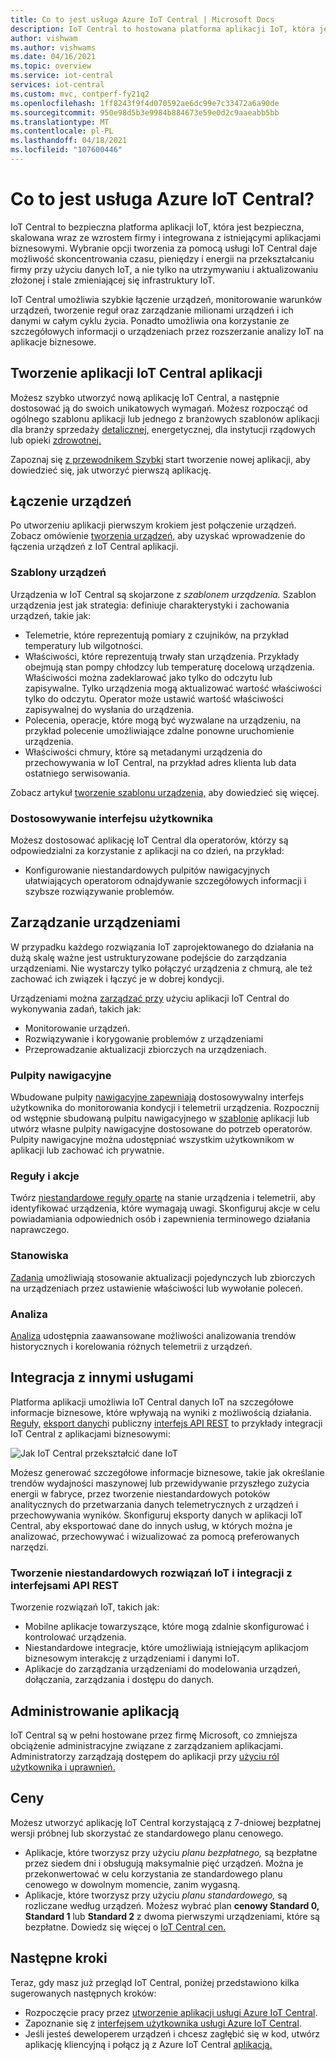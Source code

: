 ```yaml
---
title: Co to jest usługa Azure IoT Central | Microsoft Docs
description: IoT Central to hostowana platforma aplikacji IoT, która jest bezpieczna, skalowana wraz ze wzrostem firmy i integrowana z istniejącymi aplikacjami biznesowymi. Ten artykuł zawiera omówienie funkcji usługi Azure IoT Central.
author: vishwam
ms.author: vishwams
ms.date: 04/16/2021
ms.topic: overview
ms.service: iot-central
services: iot-central
ms.custom: mvc, contperf-fy21q2
ms.openlocfilehash: 1ff8243f9f4d070592ae6dc99e7c33472a6a90de
ms.sourcegitcommit: 950e98d5b3e9984b884673e59e0d2c9aaeabb5bb
ms.translationtype: MT
ms.contentlocale: pl-PL
ms.lasthandoff: 04/18/2021
ms.locfileid: "107600446"
---
```

# <a name="what-is-azure-iot-central"></a>Co to jest usługa Azure IoT Central?

IoT Central to bezpieczna platforma aplikacji IoT, która jest bezpieczna, skalowana wraz ze wzrostem firmy i integrowana z istniejącymi aplikacjami biznesowymi. Wybranie opcji tworzenia za pomocą usługi IoT Central daje możliwość skoncentrowania czasu, pieniędzy i energii na przekształcaniu firmy przy użyciu danych IoT, a nie tylko na utrzymywaniu i aktualizowaniu złożonej i stale zmieniającej się infrastruktury IoT.

IoT Central umożliwia szybkie łączenie urządzeń, monitorowanie warunków urządzeń, tworzenie reguł oraz zarządzanie milionami urządzeń i ich danymi w całym cyklu życia. Ponadto umożliwia ona korzystanie ze szczegółowych informacji o urządzeniach przez rozszerzanie analizy IoT na aplikacje biznesowe.

## <a name="create-your-iot-central-application"></a>Tworzenie aplikacji IoT Central aplikacji

Możesz szybko utworzyć nową aplikację IoT Central, a następnie dostosować ją do swoich unikatowych wymagań. Możesz rozpocząć od  ogólnego szablonu aplikacji lub jednego z branżowych szablonów aplikacji dla branży sprzedaży [detalicznej,](../retail/overview-iot-central-retail.md) [](../energy/overview-iot-central-energy.md)energetycznej, dla instytucji rządowych lub opieki [zdrowotnej.](../healthcare/overview-iot-central-healthcare.md) [](../government/overview-iot-central-government.md)

Zapoznaj się [z przewodnikem Szybki](quick-deploy-iot-central.md) start tworzenie nowej aplikacji, aby dowiedzieć się, jak utworzyć pierwszą aplikację.

## <a name="connect-your-devices"></a>Łączenie urządzeń
Po utworzeniu aplikacji pierwszym krokiem jest połączenie urządzeń. Zobacz omówienie [tworzenia urządzeń,](./overview-iot-central-developer.md) aby uzyskać wprowadzenie do łączenia urządzeń z IoT Central aplikacji.

### <a name="device-templates"></a>Szablony urządzeń

Urządzenia w IoT Central są skojarzone z _szablonem urządzenia._ Szablon urządzenia jest jak strategia: definiuje charakterystyki i zachowania urządzeń, takie jak:

- Telemetrie, które reprezentują pomiary z czujników, na przykład temperatury lub wilgotności.
- Właściwości, które reprezentują trwały stan urządzenia. Przykłady obejmują stan pompy chłodzcy lub temperaturę docelową urządzenia. Właściwości można zadeklarować jako tylko do odczytu lub zapisywalne. Tylko urządzenia mogą aktualizować wartość właściwości tylko do odczytu. Operator może ustawić wartość właściwości zapisywalnej do wysłania do urządzenia.
- Polecenia, operacje, które mogą być wyzwalane na urządzeniu, na przykład polecenie umożliwiające zdalne ponowne uruchomienie urządzenia.
- Właściwości chmury, które są metadanymi urządzenia do przechowywania w IoT Central, na przykład adres klienta lub data ostatniego serwisowania.

Zobacz artykuł [tworzenie szablonu urządzenia,](howto-set-up-template.md) aby dowiedzieć się więcej.

### <a name="customize-the-ui"></a>Dostosowywanie interfejsu użytkownika

Możesz dostosować aplikację IoT Central dla operatorów, którzy są odpowiedzialni za korzystanie z aplikacji na co dzień, na przykład:

- Konfigurowanie niestandardowych pulpitów nawigacyjnych ułatwiających operatorom odnajdywanie szczegółowych informacji i szybsze rozwiązywanie problemów.


## <a name="manage-your-devices"></a>Zarządzanie urządzeniami


W przypadku każdego rozwiązania IoT zaprojektowanego do działania na dużą skalę ważne jest ustrukturyzowane podejście do zarządzania urządzeniami. Nie wystarczy tylko połączyć urządzenia z chmurą, ale też zachować ich związek i łączyć je w dobrej kondycji.

Urządzeniami można [zarządzać przy](howto-manage-devices.md) użyciu aplikacji IoT Central do wykonywania zadań, takich jak:

- Monitorowanie urządzeń.
- Rozwiązywanie i korygowanie problemów z urządzeniami
- Przeprowadzanie aktualizacji zbiorczych na urządzeniach.

### <a name="dashboards"></a>Pulpity nawigacyjne

Wbudowane pulpity [nawigacyjne zapewniają](./howto-set-up-template.md#generate-default-views) dostosowywalny interfejs użytkownika do monitorowania kondycji i telemetrii urządzenia. Rozpocznij od wstępnie sbudowaną pulpitu nawigacyjnego w [szablonie](howto-use-app-templates.md) aplikacji lub utwórz własne pulpity nawigacyjne dostosowane do potrzeb operatorów. Pulpity nawigacyjne można udostępniać wszystkim użytkownikom w aplikacji lub zachować ich prywatnie.

### <a name="rules-and-actions"></a>Reguły i akcje

Twórz [niestandardowe reguły oparte](tutorial-create-telemetry-rules.md) na stanie urządzenia i telemetrii, aby identyfikować urządzenia, które wymagają uwagi. Skonfiguruj akcje w celu powiadamiania odpowiednich osób i zapewnienia terminowego działania naprawczego.

### <a name="jobs"></a>Stanowiska

[Zadania](howto-run-a-job.md) umożliwiają stosowanie aktualizacji pojedynczych lub zbiorczych na urządzeniach przez ustawienie właściwości lub wywołanie poleceń.

### <a name="analytics"></a>Analiza
[Analiza](howto-create-analytics.md) udostępnia zaawansowane możliwości analizowania trendów historycznych i korelowania różnych telemetrii z urządzeń.

## <a name="integrate-with-other-services"></a>Integracja z innymi usługami

Platforma aplikacji umożliwia IoT Central danych IoT na szczegółowe informacje biznesowe, które wpływają na wyniki z możliwością działania. [Reguły,](./tutorial-create-telemetry-rules.md) [eksport danych](./howto-export-data.md)i publiczny [interfejs API REST](/learn/modules/manage-iot-central-apps-with-rest-api/) to przykłady integracji IoT Central z aplikacjami biznesowymi:

![Jak IoT Central przekształcić dane IoT](media/overview-iot-central/transform.png)

Możesz generować szczegółowe informacje biznesowe, takie jak określanie trendów wydajności maszynowej lub przewidywanie przyszłego zużycia energii w fabryce, przez tworzenie niestandardowych potoków analitycznych do przetwarzania danych telemetrycznych z urządzeń i przechowywania wyników. Skonfiguruj eksporty danych w aplikacji IoT Central, aby eksportować dane do innych usług, w których można je analizować, przechowywać i wizualizować za pomocą preferowanych narzędzi.

### <a name="build-custom-iot-solutions-and-integrations-with-the-rest-apis"></a>Tworzenie niestandardowych rozwiązań IoT i integracji z interfejsami API REST

Tworzenie rozwiązań IoT, takich jak:

- Mobilne aplikacje towarzyszące, które mogą zdalnie skonfigurować i kontrolować urządzenia.
- Niestandardowe integracje, które umożliwiają istniejącym aplikacjom biznesowym interakcję z urządzeniami i danymi IoT.
- Aplikacje do zarządzania urządzeniami do modelowania urządzeń, dołączania, zarządzania i dostępu do danych.

## <a name="administer-your-application"></a>Administrowanie aplikacją

IoT Central są w pełni hostowane przez firmę Microsoft, co zmniejsza obciążenie administracyjne związane z zarządzaniem aplikacjami. Administratorzy zarządzają dostępem do aplikacji przy [użyciu ról użytkownika i uprawnień.](howto-administer.md)

## <a name="pricing"></a>Ceny

Możesz utworzyć aplikację IoT Central korzystającą z 7-dniowej bezpłatnej wersji próbnej lub skorzystać ze standardowego planu cenowego.

- Aplikacje, które tworzysz przy użyciu *planu bezpłatnego,* są bezpłatne przez siedem dni i obsługują maksymalnie pięć urządzeń. Można je przekonwertować w celu korzystania ze standardowego planu cenowego w dowolnym momencie, zanim wygasną.
- Aplikacje, które tworzysz przy użyciu *planu standardowego,* są rozliczane według urządzeń. Możesz wybrać plan **cenowy Standard 0,** **Standard 1** lub **Standard 2** z dwoma pierwszymi urządzeniami, które są bezpłatne. Dowiedz się więcej o [IoT Central cen.](https://aka.ms/iotcentral-pricing)

## <a name="next-steps"></a>Następne kroki

Teraz, gdy masz już przegląd IoT Central, poniżej przedstawiono kilka sugerowanych następnych kroków:

- Rozpoczęcie pracy przez [utworzenie aplikacji usługi Azure IoT Central](quick-deploy-iot-central.md).
- Zapoznanie się z [interfejsem użytkownika usługi Azure IoT Central](overview-iot-central-tour.md).
- Jeśli jesteś deweloperem urządzeń i chcesz zagłębić się w kod, utwórz aplikację kliencyjną i połącz ją z Azure IoT Central [aplikacją.](./tutorial-connect-device.md)
